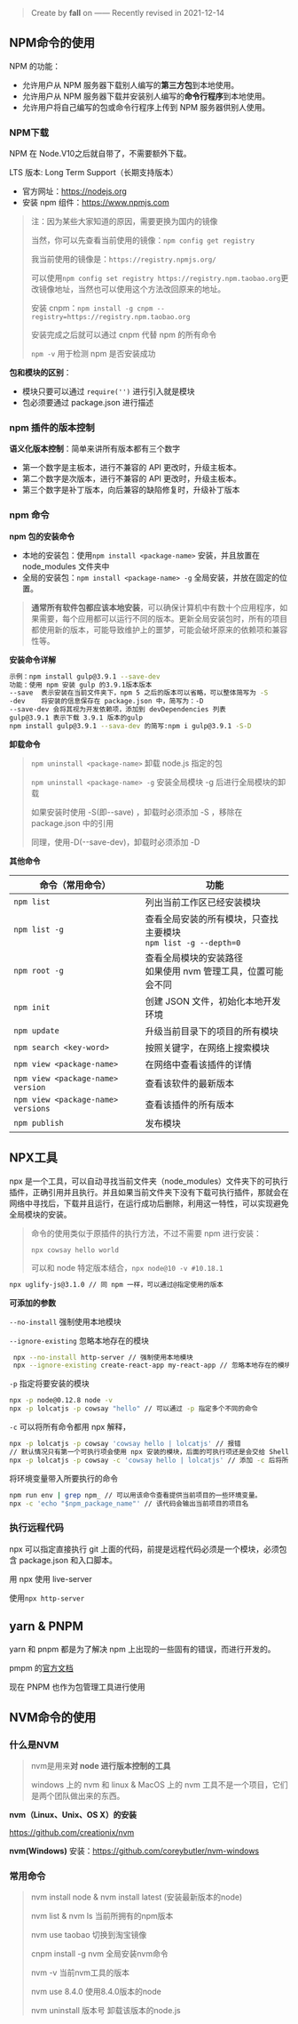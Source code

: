 > Create by **fall** on ——
> Recently revised in 2021-12-14

## NPM命令的使用

NPM 的功能：

- 允许用户从 NPM 服务器下载别人编写的**第三方包**到本地使用。
- 允许用户从 NPM 服务器下载并安装别人编写的**命令行程序**到本地使用。
- 允许用户将自己编写的包或命令行程序上传到 NPM 服务器供别人使用。

### NPM下载

NPM 在 Node.V10之后就自带了，不需要额外下载。

LTS 版本:  Long Term Support（长期支持版本）

- 官方网址：https://nodejs.org
- 安装 npm 组件：https://www.npmjs.com

> 注：因为某些大家知道的原因，需要更换为国内的镜像
>
> 当然，你可以先查看当前使用的镜像：`npm config get registry`
>
> 我当前使用的镜像是：`https://registry.npmjs.org/`
>
> 可以使用`npm config set registry https://registry.npm.taobao.org`更改镜像地址，当然也可以使用这个方法改回原来的地址。
>
> 安装 cnpm：`npm install -g cnpm --registry=https://registry.npm.taobao.org`
>
> 安装完成之后就可以通过 cnpm 代替 npm 的所有命令
>
> `npm -v` 用于检测 npm 是否安装成功

**包和模块的区别**：

- 模块只要可以通过 `require('')` 进行引入就是模块
- 包必须要通过 package.json 进行描述

### npm 插件的版本控制

**语义化版本控制**：简单来讲所有版本都有三个数字

- 第一个数字是主板本，进行不兼容的 API 更改时，升级主板本。
- 第二个数字是次版本，进行不兼容的 API 更改时，升级主板本。
- 第三个数字是补丁版本，向后兼容的缺陷修复时，升级补丁版本

### npm 命令

**npm 包的安装命令**

- 本地的安装包：使用`npm install <package-name>` 安装，并且放置在 node_modules 文件夹中
- 全局的安装包：`npm install <package-name> -g` 全局安装，并放在固定的位置。

> **通常所有软件包都应该本地安装**，可以确保计算机中有数十个应用程序，如果需要，每个应用都可以运行不同的版本。更新全局安装包时，所有的项目都使用新的版本，可能导致维护上的噩梦，可能会破坏原来的依赖项和兼容性等。

**安装命令详解**

```bash
示例：npm install gulp@3.9.1 --save-dev
功能：使用 npm 安装 gulp 的3.9.1版本版本
--save  表示安装在当前文件夹下，npm 5 之后的版本可以省略，可以整体简写为 -S
-dev    将安装的信息保存在 package.json 中，简写为：-D
--save-dev 会将其视为开发依赖项，添加到 devDependencies 列表
gulp@3.9.1 表示下载 3.9.1 版本的gulp
npm install gulp@3.9.1 --sava-dev 的简写:npm i gulp@3.9.1 -S-D
```

**卸载命令**

> `npm uninstall <package-name>`  卸载 node.js 指定的包
>
> `npm uninstall <package-name> -g` 安装全局模块 -g 后进行全局模块的卸载
>
> 如果安装时使用 -S(即--save) ，卸载时必须添加 -S ，移除在 package.json 中的引用
>
> 同理，使用-D(--save-dev)，卸载时必须添加 -D

**其他命令**

| 命令（常用命令）                   | 功能                                                         |
| ---------------------------------- | ------------------------------------------------------------ |
| `npm list`                         | 列出当前工作区已经安装模块                                   |
| `npm list -g`                      | 查看全局安装的所有模块，只查找主要模块<br />`npm list -g --depth=0` |
| `npm root -g`                      | 查看全局模块的安装路径<br />如果使用 nvm 管理工具，位置可能会不同 |
| `npm init`                         | 创建 JSON 文件，初始化本地开发环境                           |
| `npm update`                       | 升级当前目录下的项目的所有模块                               |
| `npm search <key-word>`            | 按照关键字，在网络上搜索模块                                 |
| `npm view <package-name>`          | 在网络中查看该插件的详情                                     |
| `npm view <package-name> version`  | 查看该软件的最新版本                                         |
| `npm view <package-name> versions` | 查看该插件的所有版本                                         |
| `npm publish`                      | 发布模块                                                     |

## NPX工具

npx 是一个工具，可以自动寻找当前文件夹（node_modules）文件夹下的可执行插件，正确引用并且执行。并且如果当前文件夹下没有下载可执行插件，那就会在网络中寻找后，下载并且运行，在运行成功后删除，利用这一特性，可以实现避免全局模块的安装。

> 命令的使用类似于原插件的执行方法，不过不需要 npm 进行安装：
>
> `npx cowsay hello world`
>
> 可以和 node 特定版本结合，`npx node@10 -v #10.18.1`

```bash
npx uglify-js@3.1.0 // 同 npm 一样，可以通过@指定使用的版本
```

**可添加的参数**

`--no-install` 强制使用本地模块

`--ignore-existing` 忽略本地存在的模块

```bash
 npx --no-install http-server // 强制使用本地模块
 npx --ignore-existing create-react-app my-react-app // 忽略本地存在的模块，然后生成react app
```

`-p` 指定将要安装的模块

```bash
npx -p node@0.12.8 node -v 
npx -p lolcatjs -p cowsay "hello" // 可以通过 -p 指定多个不同的命令
```

`-c` 可以将所有命令都用 npx 解释，

```bash
npx -p lolcatjs -p cowsay 'cowsay hello | lolcatjs' // 报错
// 默认情况只有第一个可执行项会使用 npx 安装的模块，后面的可执行项还是会交给 Shell 解释。
npx -p lolcatjs -p cowsay -c 'cowsay hello | lolcatjs' // 添加 -c 后将所有命令给 npx 解释，正常运行
```

将环境变量带入所要执行的命令

```bash
npm run env | grep npm_ // 可以用该命令查看提供当前项目的一些环境变量。
npx -c 'echo "$npm_package_name"' // 该代码会输出当前项目的项目名
```

### 执行远程代码

npx 可以指定直接执行 git 上面的代码，前提是远程代码必须是一个模块，必须包含 package.json 和入口脚本。

用 npx 使用 live-server

使用`npx http-server`

## yarn & PNPM



yarn 和 pnpm 都是为了解决 npm 上出现的一些固有的错误，而进行开发的。

pmpm 的[官方文档](https://pnpm.io/zh/pnpm-cli)

现在 PNPM 也作为包管理工具进行使用

## NVM命令的使用

### 什么是NVM

> nvm是用来**对 node 进行版本控制的工具**
>
> windows 上的 nvm 和 linux & MacOS 上的 nvm 工具不是一个项目，它们是两个团队做出来的东西。

**nvm（Linux、Unix、OS X）的安装**

https://github.com/creationix/nvm

**nvm(Windows)** 安装：https://github.com/coreybutler/nvm-windows

### 常用命令

> nvm install node & nvm install latest (安装最新版本的node)
>
> nvm list  &  nvm ls 当前所拥有的npm版本
>
> nvm use taobao 切换到淘宝镜像
>
> cnpm install -g nvm  全局安装nvm命令
>
> nvm -v 当前nvm工具的版本
>
> nvm use 8.4.0 使用8.4.0版本的node
>
> nvm uninstall 版本号 卸载该版本的node.js

